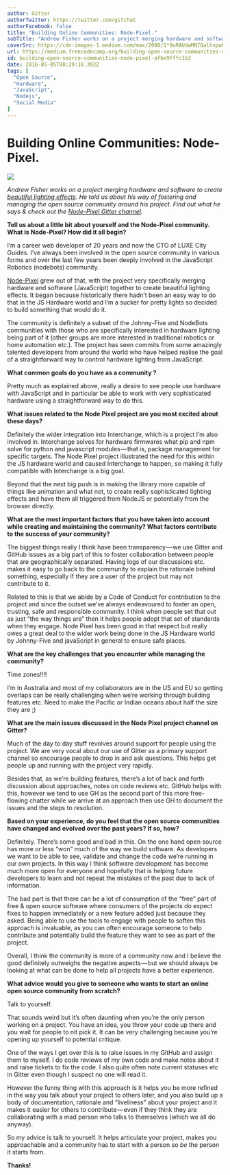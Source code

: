 ```yaml
---
author: Gitter
authorTwitter: https://twitter.com/gitchat
authorFacebook: false
title: "Building Online Communities: Node-Pixel."
subTitle: "Andrew Fisher works on a project merging hardware and software to create beautiful lighting effects. He told us about his way of fosterin..."
coverSrc: https://cdn-images-1.medium.com/max/2000/1*9uRAUdwMN7Qalhvpwk-XMg.png
url: https://medium.freecodecamp.org/building-open-source-communities-node-pixel-afbe9fffc1b2
id: building-open-source-communities-node-pixel-afbe9fffc1b2
date: 2016-05-05T08:29:18.392Z
tags: [
  "Open Source",
  "Hardware",
  "JavaScript",
  "Nodejs",
  "Social Media"
]
---
```

# Building Online Communities: Node-Pixel.







![](https://cdn-images-1.medium.com/max/2000/1*9uRAUdwMN7Qalhvpwk-XMg.png)







_Andrew Fisher works on a project merging hardware and software to create_ [_beautiful lighting effects_](https://www.youtube.com/watch?v=zTSMjTP_CEs)_. He told us about his way of fostering and managing the open source community around his project. Find out what he says & check out the_ [_Node-Pixel Gitter channel_](https://gitter.im/ajfisher/node-pixel)_._

**Tell us about a little bit about yourself and the Node-Pixel community. What is Node-Pixel? How did it all begin?**

I’m a career web developer of 20 years and now the CTO of LUXE City Guides. I’ve always been involved in the open source community in various forms and over the last few years been deeply involved in the JavaScript Robotics (nodebots) community.

[Node-Pixel](https://github.com/ajfisher/node-pixel) grew out of that, with the project very specifically merging hardware and software (JavaScript) together to create beautiful lighting effects. It began because historically there hadn’t been an easy way to do that in the JS Hardware world and I’m a sucker for pretty lights so decided to build something that would do it.

The community is definitely a subset of the Johnny-Five and NodeBots communities with those who are specifically interested in hardware lighting being part of it (other groups are more interested in traditional robotics or home automation etc.). The project has seen commits from some amazingly talented developers from around the world who have helped realise the goal of a straightforward way to control hardware lighting from JavaScript.

**What common goals do you have as a community ?**

Pretty much as explained above, really a desire to see people use hardware with JavaScript and in particular be able to work with very sophisticated hardware using a straightforward way to do this.

**What issues related to the Node Pixel project are you most excited about these days?**

Definitely the wider integration into Interchange, which is a project I’m also involved in. Interchange solves for hardware firmwares what pip and npm solve for python and javascript modules — that is, package management for specific targets. The Node Pixel project illustrated the need for this within the JS hardware world and caused Interchange to happen, so making it fully compatible with Interchange is a big goal.

Beyond that the next big push is in making the library more capable of things like animation and what not, to create really sophisticated lighting effects and have them all triggered from NodeJS or potentially from the browser directly.

**What are the most important factors that you have taken into account while creating and maintaining the community? What factors contribute to the success of your community?**

The biggest things really I think have been transparency — we use Gitter and GitHub issues as a big part of this to foster collaboration between people that are geographically separated. Having logs of our discussions etc. makes it easy to go back to the community to explain the rationale behind something, especially if they are a user of the project but may not contribute to it.

Related to this is that we abide by a Code of Conduct for contribution to the project and since the outset we’ve always endeavoured to foster an open, trusting, safe and responsible community. I think when people set that out as just “the way things are” then it helps people adopt that set of standards when they engage. Node Pixel has been good in that respect but really owes a great deal to the wider work being done in the JS Hardware world by Johnny-Five and javaScript in general to ensure safe places.

**What are the key challenges that you encounter while managing the community?**

Time zones!!!!

I’m in Australia and most of my collaborators are in the US and EU so getting overlaps can be really challenging when we’re working through building features etc. Need to make the Pacific or Indian oceans about half the size they are ;)

**What are the main issues discussed in the Node Pixel project channel on Gitter?**

Much of the day to day stuff revolves around support for people using the project. We are very vocal about our use of Gitter as a primary support channel so encourage people to drop in and ask questions. This helps get people up and running with the project very rapidly.

Besides that, as we’re building features, there’s a lot of back and forth discussion about approaches, notes on code reviews etc. GitHub helps with this, however we tend to use GH as the second part of this more free-flowing chatter while we arrive at an approach then use GH to document the issues and the steps to resolution.

**Based on your experience, do you feel that the open source communities have changed and evolved over the past years? If so, how?**

Definitely. There’s some good and bad in this. On the one hand open source has more or less “won” much of the way we build software. As developers we want to be able to see, validate and change the code we’re running in our own projects. In this way I think software development has become much more open for everyone and hopefully that is helping future developers to learn and not repeat the mistakes of the past due to lack of information.

The bad part is that there can be a lot of consumption of the “free” part of free & open source software where consumers of the projects do expect fixes to happen immediately or a new feature added just because they asked. Being able to use the tools to engage with people to soften this approach is invaluable, as you can often encourage someone to help contribute and potentially build the feature they want to see as part of the project.

Overall, I think the community is more of a community now and I believe the good definitely outweighs the negative aspects — but we should always be looking at what can be done to help all projects have a better experience.

**What advice would you give to someone who wants to start an online open source community from scratch?**

Talk to yourself.

That sounds weird but it’s often daunting when you’re the only person working on a project. You have an idea, you throw your code up there and you wait for people to nit pick it. It can be very challenging because you’re opening up yourself to potential critique.

One of the ways I get over this is to raise issues in my GitHub and assign them to myself. I do code reviews of my own code and make notes about it and raise tickets to fix the code. I also quite often note current statuses etc in Gitter even though I suspect no one will read it.

However the funny thing with this approach is it helps you be more refined in the way you talk about your project to others later, and you also build up a body of documentation, rationale and “liveliness” about your project and it makes it easier for others to contribute — even if they think they are collaborating with a mad person who talks to themselves (which we all do anyway).

So my advice is talk to yourself. It helps articulate your project, makes you approachable and a community has to start with a person so *be* the person it starts from.

**Thanks!**








